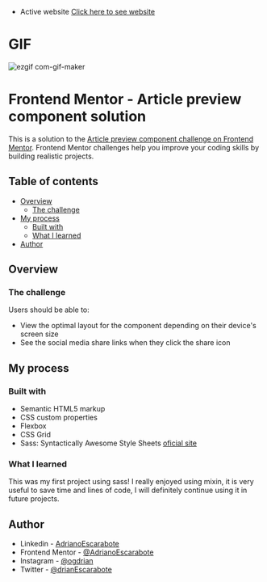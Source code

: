 - Active website [Click here to see website](https://adrianoescarabote.github.io/Article-Preview-Component/)

# GIF

![ezgif com-gif-maker](https://user-images.githubusercontent.com/101136987/193598052-d739f7b5-9f65-47fd-bc7e-ca0f0c3fbdae.gif)

# Frontend Mentor - Article preview component solution

This is a solution to the [Article preview component challenge on Frontend Mentor](https://www.frontendmentor.io/challenges/article-preview-component-dYBN_pYFT). Frontend Mentor challenges help you improve your coding skills by building realistic projects. 

## Table of contents

- [Overview](#overview)
  - [The challenge](#the-challenge)
- [My process](#my-process)
  - [Built with](#built-with)
  - [What I learned](#what-i-learned)
- [Author](#author)

## Overview

### The challenge

Users should be able to:

- View the optimal layout for the component depending on their device's screen size
- See the social media share links when they click the share icon

## My process

### Built with

- Semantic HTML5 markup
- CSS custom properties
- Flexbox
- CSS Grid
- Sass: Syntactically Awesome Style Sheets [oficial site](https://sass-lang.com/) 

### What I learned

This was my first project using sass! I really enjoyed using mixin, it is very useful to save time and lines of code, I will definitely continue using it in future projects.

## Author

- Linkedin - [AdrianoEscarabote](https://www.linkedin.com/in/adriano-escarabote-944b02233/)
- Frontend Mentor - [@AdrianoEscarabote](https://www.frontendmentor.io/profile/AdrianoEscarabote)
- Instagram - [@ogdrian](https://www.instagram.com/ogdrian/)
- Twitter - [@drianEscarabote](https://twitter.com/drianEscarabote)
